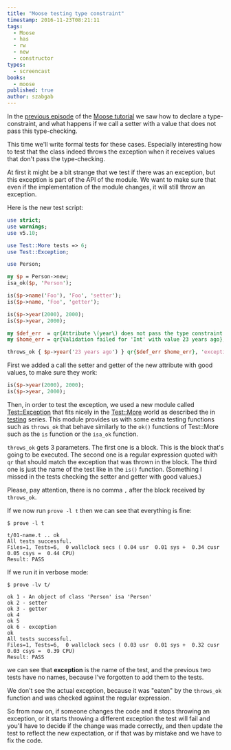 ```yaml
---
title: "Moose testing type constraint"
timestamp: 2016-11-23T08:21:11
tags:
  - Moose
  - has
  - rw
  - new
  - constructor
types:
  - screencast
books:
  - moose
published: true
author: szabgab
---
```



In the [previous episode](/moose-type-constraint) of the [Moose tutorial](/moose) we saw how to
declare a type-constraint, and what happens if we call a setter with a value that does not pass this type-checking.

This time we'll write formal tests for these cases. Especially interesting how to test that the class indeed throws the
exception when it receives values that don't pass the type-checking.

At first it might be a bit strange that we test if there was an exception, but this exception is part of
the API of the module. We want to make sure that even if the implementation of the module changes,
it will still throw an exception.


<slidecast file="advanced-perl/moose/test-type-constraint" youtube="Ja60YykI-1w" />


Here is the new test script:

```perl
use strict;
use warnings;
use v5.10;

use Test::More tests => 6;
use Test::Exception;

use Person;

my $p = Person->new;
isa_ok($p, 'Person');

is($p->name('Foo'), 'Foo', 'setter');
is($p->name, 'Foo', 'getter');

is($p->year(2000), 2000);
is($p->year, 2000);

my $def_err  = qr{Attribute \(year\) does not pass the type constraint because:};
my $home_err = qr{Validation failed for 'Int' with value 23 years ago};

throws_ok { $p->year('23 years ago') } qr{$def_err $home_err}, 'exception';
```

First we added a call the setter and getter of the new attribute with good values,
to make sure they work:

```perl
is($p->year(2000), 2000);
is($p->year, 2000);
```

Then, in order to test the exception, we used a new module called [Test::Exception](https://metacpan.org/pod/Test::Exception)
that fits nicely in the [Test::More](https://metacpan.org/pod/Test::More) world as described the in [testing](/testing)
series. This module provides us with some extra testing functions such as `throws_ok` that behave similarly to the `ok()`
functions of Test::More such as the `is` function or the `isa_ok` function.

`throws_ok` gets 3 parameters. The first one is a block. This is the block that's going to be executed.
The second one is a regular expression quoted with `qr` that should match the exception that was thrown in the block.
The third one is just the name of the test like in the `is()` function.
(Something I missed in the tests checking the setter and getter with good values.)

Please, pay attention, there is no comma `,` after the block received by `throws_ok`.

If we now run `prove -l t` then we can see that everything is fine:

```
$ prove -l t

t/01-name.t .. ok   
All tests successful.
Files=1, Tests=6,  0 wallclock secs ( 0.04 usr  0.01 sys +  0.34 cusr  0.05 csys =  0.44 CPU)
Result: PASS
```


If we run it in verbose mode:

```
$ prove -lv t/

ok 1 - An object of class 'Person' isa 'Person'
ok 2 - setter
ok 3 - getter
ok 4
ok 5
ok 6 - exception
ok
All tests successful.
Files=1, Tests=6,  0 wallclock secs ( 0.03 usr  0.01 sys +  0.32 cusr  0.03 csys =  0.39 CPU)
Result: PASS
```

we can see that <b>exception</b> is the name of the test, and the previous two tests have no
names, because I've forgotten to add them to the tests.

We don't see the actual exception, because it was "eaten" by the `throws_ok` function
and was checked against the regular expression.

So from now on, if someone changes the code and it stops throwing an exception, or it starts throwing
a different exception the test will fail and you'll have to decide if the change was made correctly,
and then update the test to reflect the new expectation, or if that was by mistake and we
have to fix the code.
